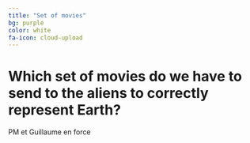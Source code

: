 ```yaml
---
title: "Set of movies"
bg: purple
color: white
fa-icon: cloud-upload
---
```


# Which set of movies do we have to send to the aliens to correctly represent Earth?
PM et Guillaume en force